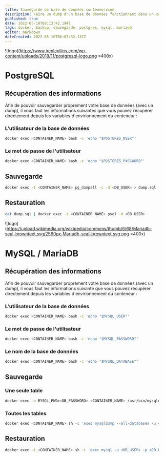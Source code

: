 ```yaml
---
title: Sauvegarde de base de données conteneurisée
description: Faire un dump d'un base de données fonctionnant dans un conteneur Docker
published: true
date: 2022-05-10T08:13:42.194Z
tags: docker, backup, sauvegarde, postgres, mysql, mariadb
editor: markdown
dateCreated: 2022-05-10T08:07:32.137Z
---
```


![logo](https://www.benlcollins.com/wp-content/uploads/2018/11/postgresql-logo.png =400x)
# PostgreSQL
## Récupération des informations
Afin de pouvoir sauvegarder proprement votre base de données (avec un dump), il vous faut les informations suivantes que vous pouvez récupérer directement depuis les variables d'envirionnement du conteneur :

### L'utilisateur de la base de données
```bash
docker exec <CONTAINER_NAME> bash -c 'echo "$POSTGRES_USER"'
```

### Le mot de passe de l'utilisateur
```bash
docker exec <CONTAINER_NAME> bash -c 'echo "$POSTGRES_PASSWORD"'
```

## Sauvegarde
```bash
docker exec -t <CONTAINER_NAME> pg_dumpall -c -U <DB_USER> > dump.sql
```

## Restauration
```bash
cat dump.sql | docker exec -i <CONTAINER_NAME> psql -U <DB_USER>
```

![logo](https://upload.wikimedia.org/wikipedia/commons/thumb/6/68/Mariadb-seal-browntext.svg/2560px-Mariadb-seal-browntext.svg.png =400x)
# MySQL / MariaDB

## Récupération des informations
Afin de pouvoir sauvegarder proprement votre base de données (avec un dump), il vous faut les informations suivante que vous pouvez récupérer directement depuis les variables d'envirionnement du conteneur :

### L'utilisateur de la base de données
```bash
docker exec <CONTAINER_NAME> bash -c 'echo "$MYSQL_USER"'
```

### Le mot de passe de l'utilisateur
```bash
docker exec <CONTAINER_NAME> bash -c 'echo "$MYSQL_PASSWORD"'
```

### Le nom de la base de données
```bash
docker exec <CONTAINER_NAME> bash -c 'echo "$MYSQL_DATABASE"'
```
## Sauvegarde
### Une seule table
```bash
docker exec -e MYSQL_PWD=<DB_PASSWORD> <CONTAINER_NAME> /usr/bin/mysqldump -u <DB_USER> --no-tablespaces <DATABASE_NAME> > dump.sql
```
### Toutes les tables
```bash
docker exec <CONTAINER_NAME> sh -c 'exec mysqldump --all-databases -u <DB_USER> -p <DB_PASSWORD> <DATABASE_NAME>' > dump.sql
```
## Restauration
```bash
docker exec -i <CONTAINER_NAME> sh -c 'exec mysql -u <DB_USER> -p <DB_PASSWORD> <DATABASE_NAME>' < dump.sql
```